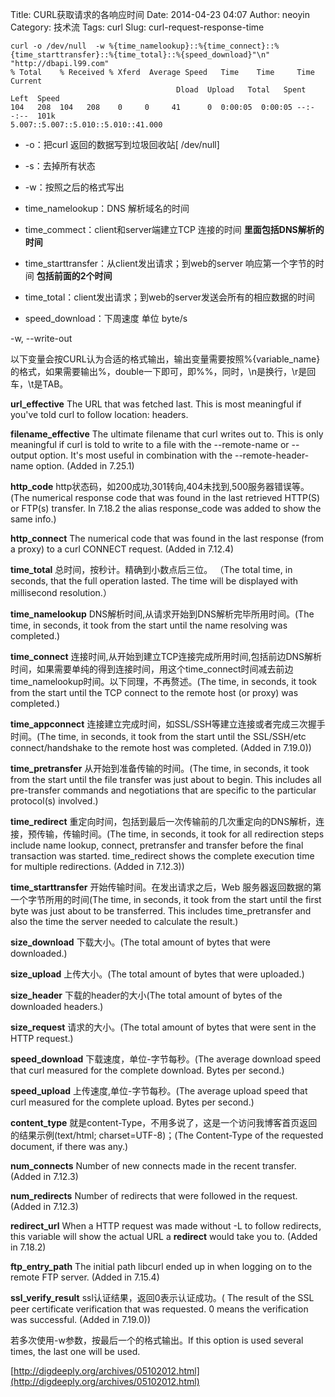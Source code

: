 Title: CURL获取请求的各响应时间
Date: 2014-04-23 04:07
Author: neoyin
Category: 技术流
Tags: curl
Slug: curl-request-response-time

```
curl -o /dev/null  -w %{time_namelookup}::%{time_connect}::%{time_starttransfer}::%{time_total}::%{speed_download}"\n" "http://dbapi.l99.com"
% Total    % Received % Xferd  Average Speed   Time    Time     Time  Current
                                     Dload  Upload   Total   Spent    Left  Speed
104   208  104   208    0     0     41      0  0:00:05  0:00:05 --:--:--  101k
5.007::5.007::5.010::5.010::41.000
```
-   -o：把curl 返回的数据写到垃圾回收站[ /dev/null]
-   -s：去掉所有状态
-   -w：按照之后的格式写出

-   time\_namelookup：DNS 解析域名的时间

-   time\_commect：client和server端建立TCP 连接的时间
    **里面包括DNS解析的时间**
-   time\_starttransfer：从client发出请求；到web的server
    响应第一个字节的时间 **包括前面的2个时间**
-   time\_total：client发出请求；到web的server发送会所有的相应数据的时间
-   speed\_download：下周速度 单位 byte/s

<!--more-->

-w, --write-out  

以下变量会按CURL认为合适的格式输出，输出变量需要按照%{variable\_name}的格式，如果需要输出%，double一下即可，即%%，同时，\\n是换行，\\r是回车，\\t是TAB。

**url\_effective** The URL that was fetched last. This is most
meaningful if you've told curl to follow location: headers.

**filename\_effective** The ultimate filename that curl writes out to.
This is only meaningful if curl is told to write to a file with the
--remote-name or --output option. It's most useful in combination with
the --remote-header-name option. (Added in 7.25.1)

**http\_code**
http状态码，如200成功,301转向,404未找到,500服务器错误等。(The numerical
response code that was found in the last retrieved HTTP(S) or FTP(s)
transfer. In 7.18.2 the alias response\_code was added to show the same
info.)

**http\_connect** The numerical code that was found in the last response
(from a proxy) to a curl CONNECT request. (Added in 7.12.4)

**time\_total** 总时间，按秒计。精确到小数点后三位。 （The total time, in
seconds, that the full operation lasted. The time will be displayed with
millisecond resolution.）

**time\_namelookup** DNS解析时间,从请求开始到DNS解析完毕所用时间。(The
time, in seconds, it took from the start until the name resolving was
completed.)

**time\_connect**
连接时间,从开始到建立TCP连接完成所用时间,包括前边DNS解析时间，如果需要单纯的得到连接时间，用这个time\_connect时间减去前边time\_namelookup时间。以下同理，不再赘述。(The
time, in seconds, it took from the start until the TCP connect to the
remote host (or proxy) was completed.)

**time\_appconnect**
连接建立完成时间，如SSL/SSH等建立连接或者完成三次握手时间。(The time, in
seconds, it took from the start until the SSL/SSH/etc connect/handshake
to the remote host was completed. (Added in 7.19.0))

**time\_pretransfer** 从开始到准备传输的时间。(The time, in seconds, it
took from the start until the file transfer was just about to begin.
This includes all pre-transfer commands and negotiations that are
specific to the particular protocol(s) involved.)

**time\_redirect**
重定向时间，包括到最后一次传输前的几次重定向的DNS解析，连接，预传输，传输时间。(The
time, in seconds, it took for all redirection steps include name lookup,
connect, pretransfer and transfer before the final transaction was
started. time\_redirect shows the complete execution time for multiple
redirections. (Added in 7.12.3))

**time\_starttransfer** 开始传输时间。在发出请求之后，Web
服务器返回数据的第一个字节所用的时间(The time, in seconds, it took from
the start until the first byte was just about to be transferred. This
includes time\_pretransfer and also the time the server needed to
calculate the result.)

**size\_download** 下载大小。(The total amount of bytes that were
downloaded.)

**size\_upload** 上传大小。(The total amount of bytes that were
uploaded.)

**size\_header** 下载的header的大小(The total amount of bytes of the
downloaded headers.)

**size\_request** 请求的大小。(The total amount of bytes that were sent
in the HTTP request.)

**speed\_download** 下载速度，单位-字节每秒。(The average download speed
that curl measured for the complete download. Bytes per second.)

**speed\_upload** 上传速度,单位-字节每秒。(The average upload speed that
curl measured for the complete upload. Bytes per second.)

**content\_type**
就是content-Type，不用多说了，这是一个访问我博客首页返回的结果示例(text/html;
charset=UTF-8)；(The Content-Type of the requested document, if there was
any.)

**num\_connects** Number of new connects made in the recent transfer.
(Added in 7.12.3)

**num\_redirects** Number of redirects that were followed in the
request. (Added in 7.12.3)

**redirect\_url** When a HTTP request was made without -L to follow
redirects, this variable will show the actual URL a **redirect** would
take you to. (Added in 7.18.2)

**ftp\_entry\_path** The initial path libcurl ended up in when logging
on to the remote FTP server. (Added in 7.15.4)

**ssl\_verify\_result** ssl认证结果，返回0表示认证成功。( The result of
the SSL peer certificate verification that was requested. 0 means the
verification was successful. (Added in 7.19.0))

若多次使用-w参数，按最后一个的格式输出。If this option is used several
times, the last one will be used.

[http://digdeeply.org/archives/05102012.html](http://digdeeply.org/archives/05102012.html)
